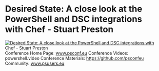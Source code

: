 # Desired State: A close look at the PowerShell and DSC integrations with Chef - Stuart Preston

[![Desired State: A close look at the PowerShell and DSC integrations with Chef - Stuart Preston](https://i2.ytimg.com/vi/Y9gTxShvFUo/hqdefault.jpg "Desired State: A close look at the PowerShell and DSC integrations with Chef - Stuart Preston")](https://www.youtube.com/watch?v=Y9gTxShvFUo)
Conference Home Page: www.psconf.eu
Conference Videos: powershell.video
Conference Materials: https://github.com/psconfeu
Community: www.psusers.eu


